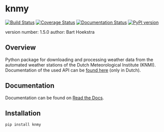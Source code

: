 knmy
===============================
[![Build Status](https://travis-ci.org/barthoekstra/knmy.svg?branch=master)](https://travis-ci.org/barthoekstra/knmy)
[![Coverage Status](https://coveralls.io/repos/github/barthoekstra/knmy/badge.svg?branch=master)](https://coveralls.io/github/barthoekstra/knmy?branch=master)
[![Documentation Status](https://readthedocs.org/projects/knmy/badge/?version=latest)](http://knmy.readthedocs.io/en/latest/?badge=latest)
[![PyPI version](https://badge.fury.io/py/knmy.svg)](https://badge.fury.io/py/knmy)


version number: 1.5.0
author: Bart Hoekstra

Overview
--------

Python package for downloading and processing weather data from the automated weather stations of the Dutch Meteorological Institute (KNMI). Documentation of the used API can be [found here](https://www.knmi.nl/kennis-en-datacentrum/achtergrond/data-ophalen-vanuit-een-script) (only in Dutch).

Documentation
-------------

Documentation can be found on [Read the Docs](http://knmy.readthedocs.io/).

Installation
------------

```
pip install knmy
```

